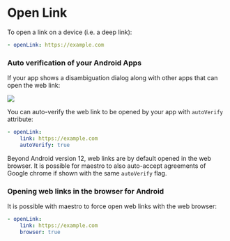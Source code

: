 # Open Link

To open a link on a device (i.e. a deep link):

```yaml
- openLink: https://example.com
```

### Auto verification of your Android Apps&#x20;

If your app shows a disambiguation dialog along with other apps that can open the web link:

&#x20;![](../.gitbook/assets/app-disambiguation\_2x.png)

You can auto-verify the web link to be opened by your app with `autoVerify` attribute:

```yaml
- openLink: 
    link: https://example.com
    autoVerify: true
```

Beyond Android version 12, web links are by default opened in the web browser. It is possible for maestro to also auto-accept agreements of Google chrome if shown with the same `autoVerify` flag.

### Opening web links in the browser for Android

It is possible with maestro to force open web links with the web browser:

```yaml
- openLink: 
    link: https://example.com
    browser: true
```
